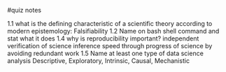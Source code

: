 #quiz notes

1.1 what is the defining characteristic of a scientific theory according to modern epistemology: 
Falsifiability
1.2 Name on bash shell command and stat what it does
1.4 why is reproducibility important?
independent verification of science inference
speed through progress of science by avoiding redundant work
1.5 Name at least one type of data science analysis
Descriptive, Exploratory, Intrinsic, Causal, Mechanistic
